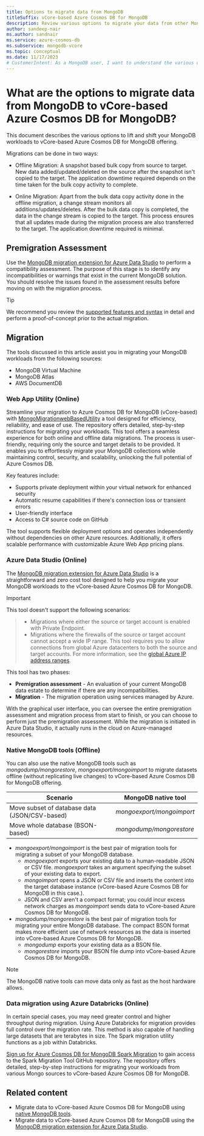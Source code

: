 ```yaml
---
title: Options to migrate data from MongoDB
titleSuffix: vCore-based Azure Cosmos DB for MongoDB
description: Review various options to migrate your data from other MongoDB sources to vCore-based Azure Cosmos DB for MongoDB.
author: sandeep-nair
ms.author: sandnair
ms.service: azure-cosmos-db
ms.subservice: mongodb-vcore
ms.topic: conceptual
ms.date: 11/17/2023
# CustomerIntent: As a MongoDB user, I want to understand the various options available to migrate my data to vCore-based Azure Cosmos DB for MongoDB, so that I can make an informed decision about which option is best for my use case.
---
```


# What are the options to migrate data from MongoDB to vCore-based Azure Cosmos DB for MongoDB?

This document describes the various options to lift and shift your MongoDB workloads to vCore-based Azure Cosmos DB for MongoDB offering.

Migrations can be done in two ways:

- Offline Migration: A snapshot based bulk copy from source to target. New data added/updated/deleted on the source after the snapshot isn't copied to the target. The application downtime required depends on the time taken for the bulk copy activity to complete.

- Online Migration: Apart from the bulk data copy activity done in the offline migration, a change stream monitors all additions/updates/deletes. After the bulk data copy is completed, the data in the change stream is copied to the target. This process ensures that all updates made during the migration process are also transferred to the target. The application downtime required is minimal.

## Premigration Assessment

Use the [MongoDB migration extension for Azure Data Studio](/azure-data-studio/extensions/database-migration-for-mongo-extension) to perform a compatibility assessment. The purpose of this stage is to identify any incompatibilities or warnings that exist in the current MongoDB solution. You should resolve the issues found in the assessment results before moving on with the migration process.

> [!TIP]
> We recommend you review the [supported features and syntax](./compatibility.md) in detail and perform a proof-of-concept prior to the actual migration.

## Migration

The tools discussed in this article assist you in migrating your MongoDB workloads from the following sources:

- MongoDB Virtual Machine
- MongoDB Atlas
- AWS DocumentDB

### Web App Utility (Online)

Streamline your migration to Azure Cosmos DB for MongoDB (vCore-based) with [MongoMigrationwebBasedUtility](https://github.com/AzureCosmosDB/MongoMigrationwebBasedUtility) a tool designed for efficiency, reliability, and ease of use. The repository offers detailed, step-by-step instructions for migrating your workloads. This tool offers a seamless experience for both online and offline data migrations. The process is user-friendly, requiring only the source and target details to be provided. It enables you to effortlessly migrate your MongoDB collections while maintaining control, security, and scalability, unlocking the full potential of Azure Cosmos DB.

Key features include:

- Supports private deployment within your virtual network for enhanced security
- Automatic resume capabilities if there's connection loss or transient errors
- User-friendly interface
- Access to C# source code on GitHub

The tool supports flexible deployment options and operates independently without dependencies on other Azure resources. Additionally, it offers scalable performance with customizable Azure Web App pricing plans. 


### Azure Data Studio (Online)

The [MongoDB migration extension for Azure Data Studio](/azure-data-studio/extensions/database-migration-for-mongo-extension) is a straightforward and zero cost tool designed to help you migrate your MongoDB workloads to the vCore-based Azure Cosmos DB for MongoDB. 

> [!IMPORTANT]
> This tool doesn't support the following scenarios:

> - Migrations where either the source or target account is enabled with Private Endpoint.
> - Migrations where the firewalls of the source or target account cannot accept a wide IP range. This tool requires you to allow connections from global Azure datacenters to both the source and target accounts. For more information, see the [global Azure IP address ranges](/azure/virtual-network/service-tags-overview#discover-service-tags-by-using-downloadable-json-files).


This tool has two phases:

- **Premigration assessment** - An evaluation of your current MongoDB data estate to determine if there are any incompatibilities.
- **Migration** - The migration operation using services managed by Azure.

With the graphical user interface, you can oversee the entire premigration assessment and migration process from start to finish, or you can choose to perform just the premigration assessment. While the migration is initiated in Azure Data Studio, it actually runs in the cloud on Azure-managed resources.

### Native MongoDB tools (Offline)

You can also use the native MongoDB tools such as *mongodump/mongorestore*, *mongoexport/mongoimport* to migrate datasets offline (without replicating live changes) to vCore-based Azure Cosmos DB for MongoDB offering.

| Scenario | MongoDB native tool |
| --- | --- |
| Move subset of database data (JSON/CSV-based) | *mongoexport/mongoimport* |
| Move whole database (BSON-based) | *mongodump/mongorestore* |

- *mongoexport/mongoimport* is the best pair of migration tools for migrating a subset of your MongoDB database.
  - *mongoexport* exports your existing data to a human-readable JSON or CSV file. *mongoexport* takes an argument specifying the subset of your existing data to export.
  - *mongoimport* opens a JSON or CSV file and inserts the content into the target database instance (vCore-based Azure Cosmos DB for MongoDB in this case.).
  - JSON and CSV aren't a compact format; you could incur excess network charges as *mongoimport* sends data to vCore-based Azure Cosmos DB for MongoDB.
- *mongodump/mongorestore* is the best pair of migration tools for migrating your entire MongoDB database. The compact BSON format makes more efficient use of network resources as the data is inserted into vCore-based Azure Cosmos DB for MongoDB.
  - *mongodump* exports your existing data as a BSON file.
  - *mongorestore* imports your BSON file dump into vCore-based Azure Cosmos DB for MongoDB.

> [!NOTE]
> The MongoDB native tools can move data only as fast as the host hardware allows.

### Data migration using Azure Databricks (Online)

In certain special cases, you may need greater control and higher throughput during migration. Using Azure Databricks for migration provides full control over the migration rate. This method is also capable of handling large datasets that are terabytes in size. The Spark migration utility functions as a job within Databricks.

[Sign up  for Azure Cosmos DB for MongoDB Spark Migration](https://forms.office.com/r/cLSRNugFSp) to gain access to the Spark Migration Tool GitHub repository. The repository offers detailed, step-by-step instructions for migrating your workloads from various Mongo sources to vCore-based Azure Cosmos DB for MongoDB.


## Related content

- Migrate data to vCore-based Azure Cosmos DB for MongoDB using [native MongoDB tools](how-to-migrate-native-tools.md).
- Migrate data to vCore-based Azure Cosmos DB for MongoDB using the [MongoDB migration extension for Azure Data Studio](/azure-data-studio/extensions/database-migration-for-mongo-extension).
